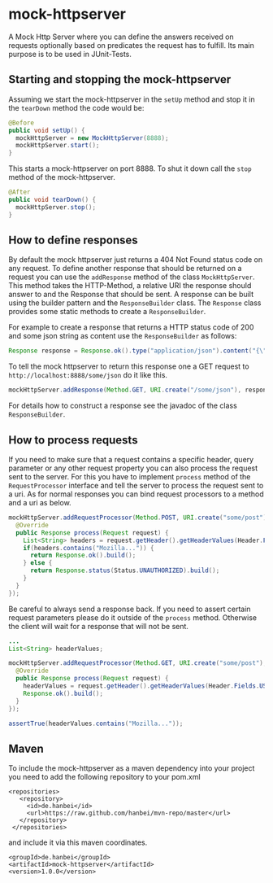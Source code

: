 mock-httpserver
===============

A Mock Http Server where you can define the answers received on requests optionally based on predicates the request has to fulfill. Its main purpose is to be used in JUnit-Tests.

Starting and stopping the mock-httpserver
-------------------------

Assuming we start the mock-httpserver in the `setUp` method and stop it in the `tearDown` method the code would be:

```java
@Before
public void setUp() {
  mockHttpServer = new MockHttpServer(8888);
  mockHttpServer.start();
}
```  
This starts a mock-httpserver on port 8888. To shut it down call the `stop` method of the mock-httpserver.

```java
@After
public void tearDown() {
  mockHttpServer.stop();
}
```

How to define responses
-----------------------

By default the mock httpserver just returns a 404 Not Found status code on any request. To define another response that should be returned on a request you can use the `addResponse` method of the class `MockHttpServer`. This method takes the HTTP-Method, a relative URI the response should answer to and the Response that should be sent. A response can be built using the builder pattern and the `ResponseBuilder` class. The `Response` class provides some static methods to create a `ResponseBuilder`. 

For example to create a response that returns a HTTP status code of 200 and some json string as content use the `ResponseBuilder` as follows:

```java
Response response = Response.ok().type("application/json").content("{\"some\":\"json\"}").build();
```

To tell the mock httpserver to return this response one a GET request to `http://localhost:8888/some/json` do it like this.

```java
mockHttpServer.addResponse(Method.GET, URI.create("/some/json"), response);
```

For details how to construct a response see the javadoc of the class `ResponseBuilder`.


How to process requests
-----------------------

If you need to make sure that a request contains a specific header, query parameter or any other request property you can also process the request sent to the server. For this you have to implement `process` method of the `RequestProcessor` interface and tell the server to process the request sent to a uri. As for normal responses you can bind request processors to a method and a uri as below.

```java
mockHttpServer.addRequestProcessor(Method.POST, URI.create("some/post"), new RequestProcessor() {
  @Override
  public Response process(Request request) {
    List<String> headers = request.getHeader().getHeaderValues(Header.Fields.USER_AGENT);
    if(headers.contains("Mozilla...")) {
      return Response.ok().build();
    } else {
      return Response.status(Status.UNAUTHORIZED).build();
    }
  }
});
```

Be careful to always send a response back. If you need to assert certain request parameters please do it outside of the `process` method. Otherwise the client will wait for a response that will not be sent.

```java
...
List<String> headerValues;

mockHttpServer.addRequestProcessor(Method.GET, URI.create("some/post"), new RequestProcessor() {
  @Override
  public Response process(Request request) {
    headerValues = request.getHeader().getHeaderValues(Header.Fields.USER_AGENT);
    Response.ok().build();
  }
});

assertTrue(headerValues.contains("Mozilla..."));
```

Maven
-----
To include the mock-httpserver as a maven dependency into your project you need to add the following repository to your pom.xml

```
<repositories>
   <repository>
     <id>de.hanbei</id>
     <url>https://raw.github.com/hanbei/mvn-repo/master</url>
   </repository>
 </repositories>
```
and include it via this maven coordinates.
```
<groupId>de.hanbei</groupId>
<artifactId>mock-httpserver</artifactId>
<version>1.0.0</version>
```
